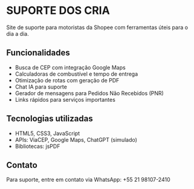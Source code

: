 # SUPORTE DOS CRIA

Site de suporte para motoristas da Shopee com ferramentas úteis para o dia a dia.

## Funcionalidades

- Busca de CEP com integração Google Maps
- Calculadoras de combustível e tempo de entrega
- Otimização de rotas com geração de PDF
- Chat IA para suporte
- Gerador de mensagens para Pedidos Não Recebidos (PNR)
- Links rápidos para serviços importantes

## Tecnologias utilizadas

- HTML5, CSS3, JavaScript
- APIs: ViaCEP, Google Maps, ChatGPT (simulado)
- Bibliotecas: jsPDF

## Contato

Para suporte, entre em contato via WhatsApp: +55 21 98107-2410
